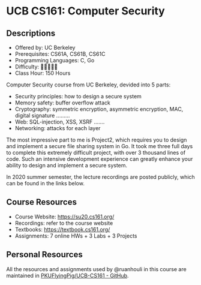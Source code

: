 # UCB CS161: Computer Security

## Descriptions

- Offered by: UC Berkeley
- Prerequisites: CS61A, CS61B, CS61C
- Programming Languages: C, Go
- Difficulty: 🌟🌟🌟🌟🌟
- Class Hour: 150 Hours

Computer Security course from UC Berkeley, devided into 5 parts:

- Security principles: how to design a secure system
- Memory safety: buffer overflow attack
- Cryptography: symmetric encryption, asymmetric encryption, MAC, digital signature .........
- Web: SQL-injection, XSS, XSRF .......
- Networking: attacks for each layer

The most impressive part to me is Project2, which requires you to design and implement a secure file sharing system in Go. It took me three full days to complete this extremely difficult project, with over 3 thousand lines of code. Such an intensive development experience can greatly enhance your ability to design and implement a secure system.

In 2020 summer semester, the lecture recordings are posted publicly, which can be found in the links below.

## Course Resources

- Course Website: <https://su20.cs161.org/>
- Recordings: refer to the course website
- Textbooks: <https://textbook.cs161.org/>
- Assignments: 7 online HWs + 3 Labs + 3 Projects

## Personal Resources

All the resources and assignments used by @ruanhouli in this course are maintained in [PKUFlyingPig/UCB-CS161 - GitHub](https://github.com/PKUFlyingPig/UCB-CS161).
